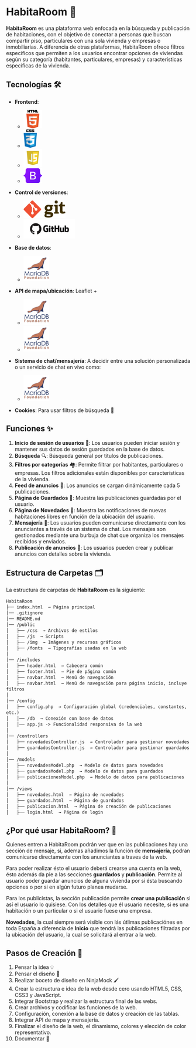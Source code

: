 # HabitaRoom 🏡

**HabitaRoom** es una plataforma web enfocada en la búsqueda y publicación de habitaciones, con el objetivo de conectar a personas que buscan compartir piso, particulares con una sola vivienda y empresas o inmobiliarias. A diferencia de otras plataformas, HabitaRoom ofrece filtros específicos que permiten a los usuarios encontrar opciones de viviendas según su categoría (habitantes, particulares, empresas) y características específicas de la vivienda.


## Tecnologías 🛠️

- **Frontend**: 
    - ![HTML5](public/img/html5.png)
    - ![CSS3](public/img/css3.png)
    - ![JavaScript](public/img/javascript.png)
    - ![Bootstrap](public/img/bootstrap.png)

- **Control de versiones**: 
    - ![Git](public/img/git.png)
    - ![GitHub](public/img/github.png)

- **Base de datos**: 
    - ![MariaDB](public/img/mariadb.png)

- **API de mapa/ubicación**: Leaflet + 
    - ![Leaflet](public/img/mariadb.png)
    - ![OpenStreetMap Nominatim](public/img/mariadb.png)

- **Sistema de chat/mensajería**: 
    A decidir entre una solución personalizada o un servicio de chat en vivo como:
    - ![Tawk.to](public/img/mariadb.png)

- **Cookies**: Para usar filtros de búsqueda 🍪


## Funciones ✨

1. **Inicio de sesión de usuarios** 🔑: Los usuarios pueden iniciar sesión y mantener sus datos de sesión guardados en la base de datos.
2. **Búsqueda** 🔍: Búsqueda general por títulos de publicaciones.
3. **Filtros por categorías** 🏘️: Permite filtrar por habitantes, particulares o empresas. Los filtros adicionales están disponibles por características de la vivienda.
4. **Feed de anuncios** 📰: Los anuncios se cargan dinámicamente cada 5 publicaciones.
5. **Página de Guardados** 💾: Muestra las publicaciones guardadas por el usuario.
6. **Página de Novedades** 📢: Muestra las notificaciones de nuevas habitaciones libres en función de la ubicación del usuario.
7. **Mensajería** 💬: Los usuarios pueden comunicarse directamente con los anunciantes a través de un sistema de chat. Los mensajes son gestionados mediante una burbuja de chat que organiza los mensajes recibidos y enviados.
8. **Publicación de anuncios** 📣: Los usuarios pueden crear y publicar anuncios con detalles sobre la vivienda.

## Estructura de Carpetas 🗂️

La estructura de carpetas de **HabitaRoom** es la siguiente:

```
HabitaRoom
├── index.html  → Página principal  
│── .gitignore  
│── README.md  
│── /public  
│   ├── /css  → Archivos de estilos   
│   ├── /js  → Scripts   
│   ├── /img  → Imágenes y recursos gráficos  
│   ├── /fonts  → Tipografías usadas en la web  
│  
│── /includes  
│   ├── header.html  → Cabecera común  
│   ├── footer.html  → Pie de página común  
│   ├── navbar.html  → Menú de navegación  
│   ├── navbar.html  → Menú de navegación para página inicio, incluye filtros
│  
│── /config  
│   ├── config.php  → Configuración global (credenciales, constantes, etc.)  
│   │── /db  → Conexión con base de datos
│   │── app.js -> Funcionalidad responsiva de la web
│        
│── /controllers  
│   ├── novedadesController.js  → Controlador para gestionar novedades  
│   ├── guardadosController.js  → Controlador para gestionar guardados  
│  
│── /models  
│   ├── novedadesModel.php  → Modelo de datos para novedades  
│   ├── guardadosModel.php  → Modelo de datos para guardados  
│   ├── publicacionesModel.php  → Modelo de datos para publicaciones
│  
│── /views  
│   ├── novedades.html  → Página de novedades  
│   ├── guardados.html  → Página de guardados  
│   ├── publicacion.html  → Página de creación de publicaciones  
│   ├── login.html  → Página de login
```



## ¿Por qué usar HabitaRoom? 🤔

Quienes entren a HabitaRoom podrán ver que en las publicaciones hay una sección de mensaje, si, ademas añadimos la función de **mensajería**, podran comunicarse directamente con los anunciantes a traves de la web. 

Para poder realizar ésto el usuario deberá crearse una cuenta en la web, ésto además da pie a las secciones **guardados** y  **publicación**. Permite al usuario poder guardar anuncios de alguna vivienda por si ésta buscando opciones o por si en algún futuro planea mudarse.

Para los publicistas, la sección publicación permite **crear una publicación** si así el usuario lo quisiese. Con los detalles que él usuario necesite, si es una habitación o un particular o si el usuario fuese una empresa.

**Novedades**, la cual siempre será visible con lás útlimas publicaciónes en toda España a diferencia de **Inicio** que tendrá las publicaciones filtradas por la ubicación del usuario, la cual se solicitará al entrar a la web.


## Pasos de Creación 🔨

1. Pensar la idea 💡
2. Pensar el diseño 🎨
3. Realizar boceto de diseño en NinjaMock 🖌️
4. Crear la estructura e idea de la web desde cero usando HTML5, CSS, CSS3 y JavaScript.
5. Integrar Bootstrap y realizar la estructura final de las webs.
6. Crear archivos y codificar las funciones de la web.
7. Configuración, conexión a la base de datos y creación de las tablas.
8. Integrar API de mapa y mensajería.
9. Finalizar el diseño de la web, el dinamismo, colores y elección de color representativo.
10. Documentar 📝
